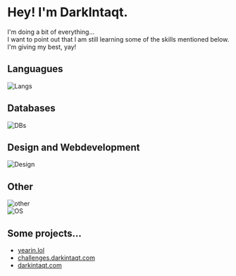 # Hey! I'm DarkIntaqt. 

I'm doing a bit of everything...  
I want to point out that I am still learning some of the skills mentioned below. I'm giving my best, yay!

## Languagues
![Langs](https://skillicons.dev/icons?i=js,ts,go,php,py,bash,rust,lua&perline=6)

## Databases
![DBs](https://skillicons.dev/icons?i=postgres,mysql,redis,mongodb&perline=6)

## Design and Webdevelopment
![Design](https://skillicons.dev/icons?i=react,nextjs,remix,solidjs,astro,svelte,html,css,scss,less,tailwind,figma&perline=6)

## Other
![other](https://skillicons.dev/icons?i=docker,kubernetes,jenkins,git,cloudflare,workers,md,regex,npm,yarn,deno,bun,nodejs,grafana,sentry,svg&perline=6)  
![OS](https://skillicons.dev/icons?i=windows,linux,ubuntu,raspberrypi,apple)

## Some projects...
- [yearin.lol](https://yearin.lol)
- [challenges.darkintaqt.com](https://challenges.darkintaqt.com)
- [darkintaqt.com](https://darkintaqt.com)
